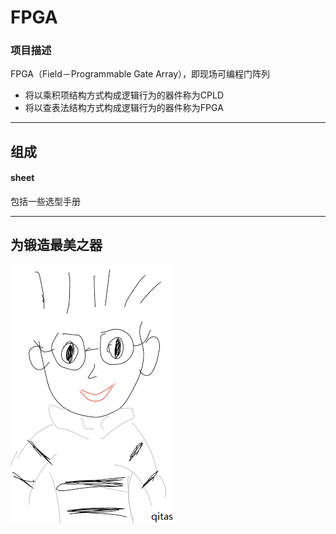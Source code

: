 ﻿# FPGA

### 项目描述

FPGA（Field－Programmable Gate Array），即现场可编程门阵列

- 将以乘积项结构方式构成逻辑行为的器件称为CPLD
- 将以查表法结构方式构成逻辑行为的器件称为FPGA

---

## 组成

####  sheet

包括一些选型手册

---

## 为锻造最美之器

[![sites](qitas/qitas.png)](http://www.qitas.cn)
